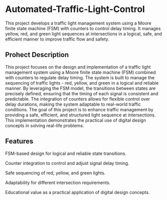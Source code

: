 # Automated-Traffic-Light-Control
This project develops a traffic light management system using a Moore finite state machine (FSM) with counters to control delay timing. It manages yellow, red, and green light sequences at intersections in a logical, safe, and efficient manner to improve traffic flow and safety.
## Prohect Description 
This project focuses on the design and implementation of a traffic light management system using a Moore finite state machine (FSM) combined with counters to regulate delay timing. 
The system is built to manage the sequencing of traffic lights - red, yellow, and green in a logical and reliable manner. 
By leveraging the FSM model, the transitions between states are precisely defined, ensuring that the timing of each signal is consistent and predictable. 
The integration of counters allows for flexible control over delay durations, making the system adaptable to real-world traffic conditions. 
The goal of this project is to enhance traffic management by providing a safe, efficient, and structured light sequence at intersections. 
This implementation demonstrates the practical use of digital design concepts in solving real-life problems.
## Features 
FSM-based design for logical and reliable state transitions.

Counter integration to control and adjust signal delay timing.

Safe sequencing of red, yellow, and green lights.

Adaptability for different intersection requirements.

Educational value as a practical application of digital design concepts.
